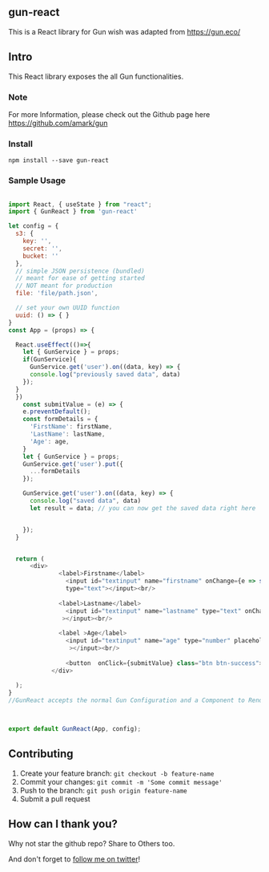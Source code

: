 ## gun-react

This is a React library for Gun wish was adapted from https://gun.eco/



## Intro

This React library exposes the all Gun functionalities.

### Note
For more Information, please check out the Github page here https://github.com/amark/gun 

### Install
```
npm install --save gun-react
```


### Sample Usage

```javascript

import React, { useState } from "react";
import { GunReact } from 'gun-react'

let config = {
  s3: {
    key: '',
    secret: '',
    bucket: ''
  },
  // simple JSON persistence (bundled)
  // meant for ease of getting started
  // NOT meant for production
  file: 'file/path.json',

  // set your own UUID function
  uuid: () => { }
}
const App = (props) => {

  React.useEffect(()=>{
    let { GunService } = props;
    if(GunService){
      GunService.get('user').on((data, key) => {
      console.log("previously saved data", data)
    });
  }
  })
    const submitValue = (e) => {
    e.preventDefault();
    const formDetails = {
      'FirstName': firstName,
      'LastName': lastName,
      'Age': age,
    }
    let { GunService } = props;
    GunService.get('user').put({
      ...formDetails
    });

    GunService.get('user').on((data, key) => {
      console.log("saved data", data)
      let result = data; // you can now get the saved data right here


    });
  }


  return (
      <div>
              <label>Firstname</label>
                <input id="textinput" name="firstname" onChange={e => setFirstName(e.target.value)} 
                type="text"></input><br/>
          
              <label>Lastname</label>
                <input id="textinput" name="lastname" type="text" onChange={e => setLastName(e.target.value)} 
               ></input><br/>
           
              <label >Age</label>
                <input id="textinput" name="age" type="number" placeholder="Age" onChange={e => setAge(e.target.value)}
                 ></input><br/>
          
                <button  onClick={submitValue} class="btn btn-success">Ok</button>
            </div>
   
  );
}
//GunReact accepts the normal Gun Configuration and a Component to Render and then returns GunService as a Property



export default GunReact(App, config);


```



## Contributing
1. Create your feature branch: `git checkout -b feature-name`
2. Commit your changes: `git commit -m 'Some commit message'`
3. Push to the branch: `git push origin feature-name`
4. Submit a pull request 

## How can I thank you?

Why not star the github repo? Share to Others too.

And don't forget to [follow me on twitter](https://twitter.com/allindeveloper)!


